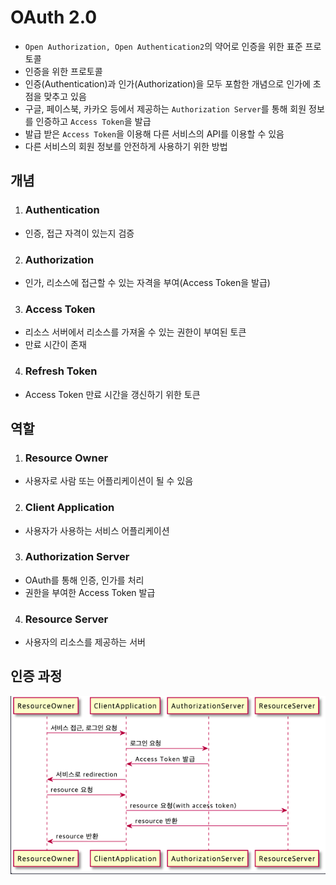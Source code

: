 # OAuth 2.0
- `Open Authorization, Open Authentication2`의 약어로 인증을 위한 표준 프로토콜
- 인증을 위한 프로토콜
- 인증(Authentication)과 인가(Authorization)을 모두 포함한 개념으로 인가에 초점을 맞추고 있음  
- 구글, 페이스북, 카카오 등에서 제공하는 `Authorization Server`를 통해 회원 정보를 인증하고 `Access Token`을 발급
- 발급 받은 `Access Token`을 이용해 다른 서비스의 API를 이용할 수 있음
- 다른 서비스의 회원 정보를 안전하게 사용하기 위한 방법

## 개념
1. ### Authentication
  - 인증, 접근 자격이 있는지 검증
2. ### Authorization
  - 인가, 리소스에 접근할 수 있는 자격을 부여(Access Token을 발급)
3. ### Access Token
  - 리소스 서버에서 리소스를 가져올 수 있는 권한이 부여된 토큰
  - 만료 시간이 존재
4. ### Refresh Token
  - Access Token 만료 시간을 갱신하기 위한 토큰

## 역할
1. ### Resource Owner
  - 사용자로 사람 또는 어플리케이션이 될 수 있음
2. ### Client Application
  - 사용자가 사용하는 서비스 어플리케이션
3. ### Authorization Server
  - OAuth를 통해 인증, 인가를 처리
  - 권한을 부여한 Access Token 발급
4. ### Resource Server
  - 사용자의 리소스를 제공하는 서버

## 인증 과정
![IMG](../img/WEB/OAuth2.0/OAuth.png)

<!-- ```plantuml
@startuml
  ResourceOwner -> ClientApplication : 서비스 접근, 로그인 요청
  ClientApplication -> AuthorizationServer : 로그인 요청
  AuthorizationServer -> ClientApplication : Access Token 발급
  ClientApplication -> ResourceOwner : 서비스로 redirection
  ResourceOwner -> ClientApplication : resource 요청
  ClientApplication -> ResourceServer : resource 요청(with access token)
  ResourceServer -> ClientApplication : resource 반환
  ClientApplication -> ResourceOwner : resource 반환
@enduml
``` -->
